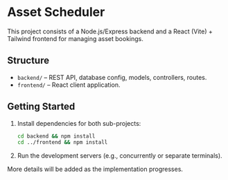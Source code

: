 # Asset Scheduler

This project consists of a Node.js/Express backend and a React (Vite) + Tailwind frontend for managing asset bookings.

## Structure

- `backend/` – REST API, database config, models, controllers, routes.
- `frontend/` – React client application.

## Getting Started

1. Install dependencies for both sub-projects:
   ```bash
   cd backend && npm install
   cd ../frontend && npm install
   ```
2. Run the development servers (e.g., concurrently or separate terminals).

More details will be added as the implementation progresses. 